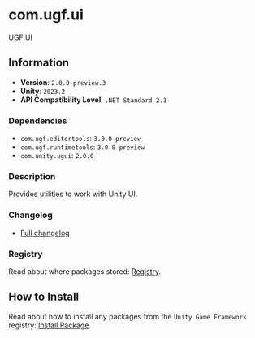 # com.ugf.ui

UGF.UI

## Information

- **Version**: `2.0.0-preview.3`
- **Unity**: `2023.2`
- **API Compatibility Level**: `.NET Standard 2.1`

### Dependencies

- `com.ugf.editortools`: `3.0.0-preview`
- `com.ugf.runtimetools`: `3.0.0-preview`
- `com.unity.ugui`: `2.0.0`


### Description

Provides utilities to work with Unity UI.

### Changelog

- [Full changelog](changelog.md)

### Registry

Read about where packages stored: [Registry](https://github.com/unity-game-framework/organization/blob/main/docs/registry.md).

## How to Install

Read about how to install any packages from the `Unity Game Framework` registry: [Install Package](https://github.com/unity-game-framework/organization/blob/main/docs/install-packages.md).
